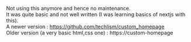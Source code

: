 Not using this anymore and hence no maintenance.
<br/>
It was quite basic and not well written (I was learning basics of nextjs with this).
<br/>
A newer version : https://github.com/techlism/custom_homepage
<br/>
Older version (a very basic html,css one) : https://custom-homepage
